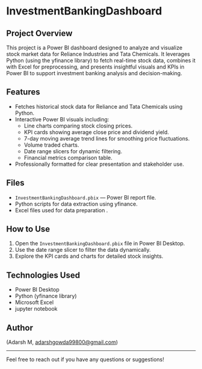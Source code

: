 # InvestmentBankingDashboard

## Project Overview
This project is a Power BI dashboard designed to analyze and visualize stock market data for Reliance Industries and Tata Chemicals. It leverages Python (using the yfinance library) to fetch real-time stock data, combines it with Excel for preprocessing, and presents insightful visuals and KPIs in Power BI to support investment banking analysis and decision-making.

## Features
- Fetches historical stock data for Reliance and Tata Chemicals using Python.
- Interactive Power BI visuals including:
  - Line charts comparing stock closing prices.
  - KPI cards showing average close price and dividend yield.
  - 7-day moving average trend lines for smoothing price fluctuations.
  - Volume traded charts.
  - Date range slicers for dynamic filtering.
  - Financial metrics comparison table.
- Professionally formatted for clear presentation and stakeholder use.

## Files
- `InvestmentBankingDashboard.pbix` — Power BI report file.
- Python scripts for data extraction using yfinance.
- Excel files used for data preparation .

## How to Use
1. Open the `InvestmentBankingDashboard.pbix` file in Power BI Desktop.
2. Use the date range slicer to filter the data dynamically.
3. Explore the KPI cards and charts for detailed stock insights.

## Technologies Used
- Power BI Desktop
- Python (yfinance library)
- Microsoft Excel
- jupyter notebook

## Author
(Adarsh M, adarshgowda99800@gmail.com)

---

Feel free to reach out if you have any questions or suggestions!
